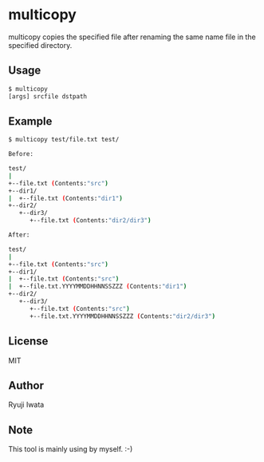 # multicopy

multicopy copies the specified file after renaming the same name file in the specified directory.

## Usage

```sh
$ multicopy
[args] srcfile dstpath
```

## Example

```sh
$ multicopy test/file.txt test/

Before:

test/
|
+--file.txt (Contents:"src")
+--dir1/
|  +--file.txt (Contents:"dir1")
+--dir2/
   +--dir3/
      +--file.txt (Contents:"dir2/dir3")

After:

test/
|
+--file.txt (Contents:"src")
+--dir1/
|  +--file.txt (Contents:"src")
|  +--file.txt.YYYYMMDDHHNNSSZZZ (Contents:"dir1")
+--dir2/
   +--dir3/
      +--file.txt (Contents:"src")
      +--file.txt.YYYYMMDDHHNNSSZZZ (Contents:"dir2/dir3")
```

## License

MIT

## Author

Ryuji Iwata

## Note

This tool is mainly using by myself. :-)
